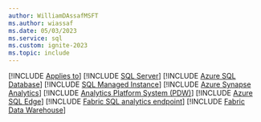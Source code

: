 ```yaml
---
author: WilliamDAssafMSFT
ms.author: wiassaf
ms.date: 05/03/2023
ms.service: sql
ms.custom: ignite-2023
ms.topic: include
---
```


[!INCLUDE [Applies to](../applies-md.md)] [!INCLUDE [SQL Server](_ssnoversion.md)] [!INCLUDE [Azure SQL Database](../applies-to-version/_asdb.md)] [!INCLUDE [SQL Managed Instance](../applies-to-version/_asmi.md)] [!INCLUDE [Azure Synapse Analytics](../applies-to-version/_asa.md)] [!INCLUDE [Analytics Platform System (PDW)](../applies-to-version/_pdw.md)] [!INCLUDE [Azure SQL Edge](../applies-to-version/_asde.md)] [!INCLUDE [Fabric SQL analytics endpoint](../../includes/applies-to-version/_fabric-se.md)] [!INCLUDE [Fabric Data Warehouse](../../includes/applies-to-version/_fabric-dw.md)] 
